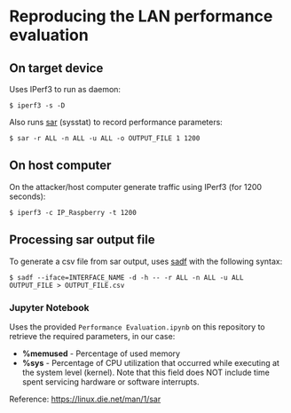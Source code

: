 # Reproducing the LAN performance evaluation

## On target device

Uses IPerf3 to run as daemon:

```
$ iperf3 -s -D 
```

Also runs [sar](https://linux.die.net/man/1/sar) (sysstat) to record performance parameters:

```
$ sar -r ALL -n ALL -u ALL -o OUTPUT_FILE 1 1200
```

## On host computer
On the attacker/host computer generate traffic using IPerf3 (for 1200 seconds):

```
$ iperf3 -c IP_Raspberry -t 1200
```

## Processing sar output file
To generate a csv file from sar output, uses [sadf](https://linux.die.net/man/1/sadf) with the following syntax:

```
$ sadf --iface=INTERFACE_NAME -d -h -- -r ALL -n ALL -u ALL OUTPUT_FILE > OUTPUT_FILE.csv
```

### Jupyter Notebook

Uses the provided ```Performance Evaluation.ipynb``` on this repository to retrieve the required parameters, in our case:

- **%memused** - Percentage of used memory
- **%sys** - Percentage of CPU utilization that occurred while executing at the system level (kernel). Note that this field does NOT include time spent servicing hardware or software interrupts.

Reference: https://linux.die.net/man/1/sar

